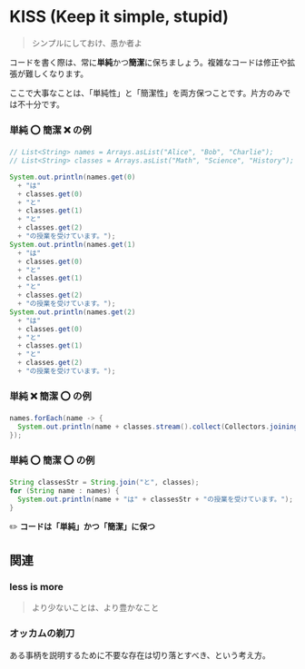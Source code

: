 # KISS (Keep it simple, stupid)
> シンプルにしておけ、愚か者よ

コードを書く際は、常に**単純**かつ**簡潔**に保ちましょう。複雑なコードは修正や拡張が難しくなります。

ここで大事なことは、「単純性」と「簡潔性」を両方保つことです。片方のみでは不十分です。

### 単純 :o: 簡潔 :x: の例
```java
// List<String> names = Arrays.asList("Alice", "Bob", "Charlie");
// List<String> classes = Arrays.asList("Math", "Science", "History");

System.out.println(names.get(0)
  + "は"
  + classes.get(0)
  + "と"
  + classes.get(1)
  + "と"
  + classes.get(2)
  + "の授業を受けています。");
System.out.println(names.get(1)
  + "は"
  + classes.get(0)
  + "と"
  + classes.get(1)
  + "と"
  + classes.get(2)
  + "の授業を受けています。");
System.out.println(names.get(2)
  + "は"
  + classes.get(0)
  + "と"
  + classes.get(1)
  + "と"
  + classes.get(2)
  + "の授業を受けています。");
```

### 単純 :x: 簡潔 :o: の例
```java
names.forEach(name -> {
  System.out.println(name + classes.stream().collect(Collectors.joining("と", "は", "の授業を受けています。");
});
```

### 単純 :o: 簡潔 :o: の例
```java
String classesStr = String.join("と", classes);
for (String name : names) {
  System.out.println(name + "は" + classesStr + "の授業を受けています。");
}
```

:pencil2: **コードは「単純」かつ「簡潔」に保つ**

## 関連
### less is more
> より少ないことは、より豊かなこと

### オッカムの剃刀
ある事柄を説明するために不要な存在は切り落とすべき、という考え方。
